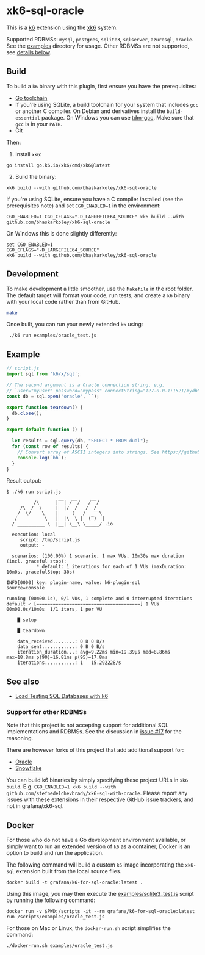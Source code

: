 # xk6-sql-oracle

This is a [k6](https://github.com/grafana/k6) extension using the
[xk6](https://github.com/grafana/xk6) system.

Supported RDBMSs: `mysql`, `postgres`, `sqlite3`, `sqlserver`, `azuresql`, `oracle`. See the [examples](examples)
directory for usage. Other RDBMSs are not supported, see
[details below](#support-for-other-rdbmss).


## Build

To build a `k6` binary with this plugin, first ensure you have the prerequisites:

- [Go toolchain](https://go101.org/article/go-toolchain.html)
- If you're using SQLite, a build toolchain for your system that includes `gcc` or
  another C compiler. On Debian and derivatives install the `build-essential`
  package. On Windows you can use [tdm-gcc](https://jmeubank.github.io/tdm-gcc/).
  Make sure that `gcc` is in your `PATH`.
- Git

Then:

1. Install `xk6`:
  ```shell
  go install go.k6.io/xk6/cmd/xk6@latest
  ```

2. Build the binary:
  ```shell
  xk6 build --with github.com/bhaskarkoley/xk6-sql-oracle
  ```

  If you're using SQLite, ensure you have a C compiler installed (see the
  prerequisites note) and set `CGO_ENABLED=1` in the environment:
  ```shell
  CGO_ENABLED=1 CGO_CFLAGS="-D_LARGEFILE64_SOURCE" xk6 build --with github.com/bhaskarkoley/xk6-sql-oracle
  ```

  On Windows this is done slightly differently:
  ```shell
  set CGO_ENABLED=1
  CGO_CFLAGS="-D_LARGEFILE64_SOURCE"
  xk6 build --with github.com/bhaskarkoley/xk6-sql-oracle
  ```

## Development
To make development a little smoother, use the `Makefile` in the root folder. The default target will format your code, run tests, and create a `k6` binary with your local code rather than from GitHub.

```bash
make
```
Once built, you can run your newly extended `k6` using:
```shell
 ./k6 run examples/oracle_test.js
 ```

## Example

```javascript
// script.js
import sql from 'k6/x/sql';

// The second argument is a Oracle connection string, e.g.
// `user="myuser" password="mypass" connectString="127.0.0.1:1521/mydb"`
const db = sql.open('oracle', ``);

export function teardown() {
  db.close();
}

export default function () {

  let results = sql.query(db, "SELECT * FROM dual");
  for (const row of results) {
    // Convert array of ASCII integers into strings. See https://github.com/grafana/xk6-sql/issues/12
    console.log(`bh`);
  }
}
```

Result output:

```shell
$ ./k6 run script.js

          /\      |‾‾| /‾‾/   /‾‾/
     /\  /  \     |  |/  /   /  /
    /  \/    \    |     (   /   ‾‾\
   /          \   |  |\  \ |  (‾)  |
  / __________ \  |__| \__\ \_____/ .io

  execution: local
     script: /tmp/script.js
     output: -

  scenarios: (100.00%) 1 scenario, 1 max VUs, 10m30s max duration (incl. graceful stop):
           * default: 1 iterations for each of 1 VUs (maxDuration: 10m0s, gracefulStop: 30s)

INFO[0000] key: plugin-name, value: k6-plugin-sql        source=console

running (00m00.1s), 0/1 VUs, 1 complete and 0 interrupted iterations
default ✓ [======================================] 1 VUs  00m00.0s/10m0s  1/1 iters, 1 per VU

    █ setup

    █ teardown

    data_received........: 0 B 0 B/s
    data_sent............: 0 B 0 B/s
    iteration_duration...: avg=9.22ms min=19.39µs med=8.86ms max=18.8ms p(90)=16.81ms p(95)=17.8ms
    iterations...........: 1   15.292228/s
```

## See also

- [Load Testing SQL Databases with k6](https://k6.io/blog/load-testing-sql-databases-with-k6/)

### Support for other RDBMSs

Note that this project is not accepting support for additional SQL implementations
and RDBMSs. See the discussion in [issue #17](https://github.com/grafana/xk6-sql/issues/17)
for the reasoning.

There are however forks of this project that add additional support for:
- [Oracle](https://github.com/stefnedelchevbrady/xk6-sql-with-oracle)
- [Snowflake](https://github.com/libertymutual/xk6-sql)

You can build k6 binaries by simply specifying these project URLs in `xk6 build`.
E.g. `CGO_ENABLED=1 xk6 build --with github.com/stefnedelchevbrady/xk6-sql-with-oracle`.
Please report any issues with these extensions in their respective GitHub issue trackers,
and not in grafana/xk6-sql.


## Docker

For those who do not have a Go development environment available, or simply want
to run an extended version of `k6` as a container, Docker is an option to build
and run the application.

The following command will build a custom `k6` image incorporating the `xk6-sql` extension
built from the local source files.
```shell
docker build -t grafana/k6-for-sql-oracle:latest .
```
Using this image, you may then execute the [examples/sqlite3_test.js](examples/sqlite3_test.js) script
by running the following command:
```shell
docker run -v $PWD:/scripts -it --rm grafana/k6-for-sql-oracle:latest run /scripts/examples/oracle_test.js
```
For those on Mac or Linux, the `docker-run.sh` script simplifies the command:
```shell
./docker-run.sh examples/oracle_test.js
```
